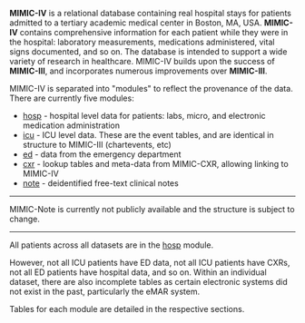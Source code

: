 **MIMIC-IV** is a relational database containing real hospital stays for patients admitted to a tertiary academic medical center in Boston, MA, USA. **MIMIC-IV** contains comprehensive information for each patient while they were in the hospital: laboratory measurements, medications administered, vital signs documented, and so on.
The database is intended to support a wide variety of research in healthcare.
MIMIC-IV builds upon the success of **MIMIC-III**, and incorporates numerous improvements over **MIMIC-III**.

MIMIC-IV is separated into "modules" to reflect the provenance of the data. There are currently five modules:

- [hosp](./modules/hosp/_index.md) - hospital level data for patients: labs, micro,  and  electronic medication administration
- [icu](./modules/icu/_index.md) - ICU level data. These are the event tables, and are identical in structure to MIMIC-III (chartevents, etc)
- [ed](./modules/ed/_index.md) - data from the emergency department
- [cxr](./modules/cxr/_index.md) - lookup tables and meta-data from MIMIC-CXR, allowing linking to MIMIC-IV
- [note](./modules/note/_index.md) - deidentified free-text clinical notes

---

MIMIC-Note is currently not publicly available and the structure is subject to change.

---

All patients across all datasets are in the [hosp](./modules/hosp) module. 

However, not all ICU patients have ED data, not all ICU patients have CXRs, not all ED patients have hospital data, and so on. Within an individual dataset, there are also incomplete tables as certain electronic systems did not exist in the past, particularly the eMAR system.


Tables for each module are detailed in the respective sections.
